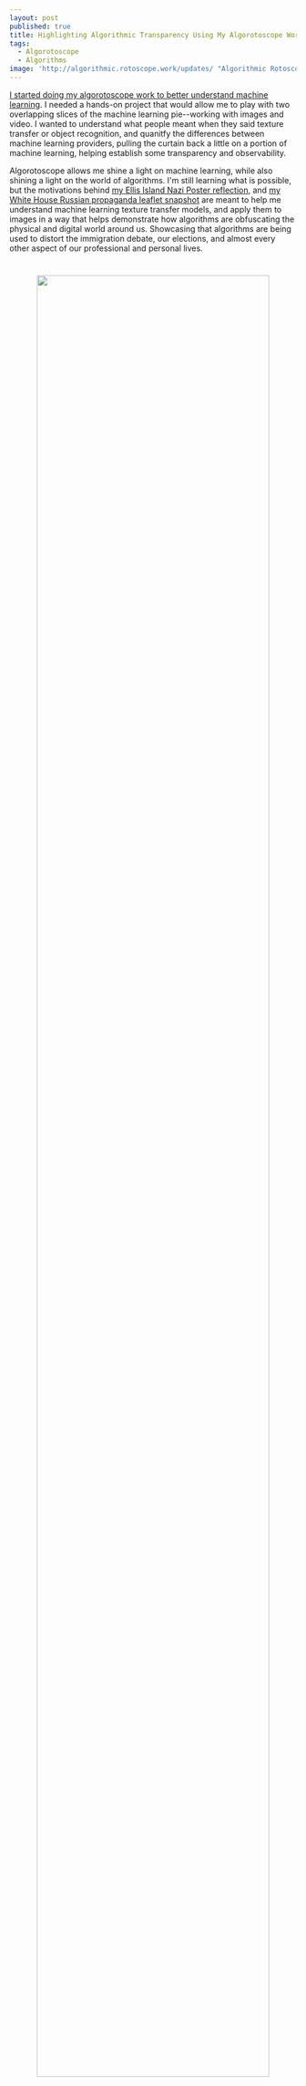 ```yaml
---
layout: post
published: true
title: Highlighting Algorithmic Transparency Using My Algorotoscope Work
tags:
  - Algorotoscope
  - Algorithms
image: 'http://algorithmic.rotoscope.work/updates/ "Algorithmic Rotoscope'
---
```

[I started doing my algorotoscope work to better understand machine learning](http://algorithmic.rotoscope.work/updates/ "Algorithmic Rotoscope"). I needed a hands-on project that would allow me to play with two overlapping slices of the machine learning pie--working with images and video. I wanted to understand what people meant when they said texture transfer or object recognition, and quanitfy the differences between machine learning providers, pulling the curtain back a little on a portion of machine learning, helping establish some transparency and observability.

Algorotoscope allows me shine a light on machine learning, while also shining a light on the world of algorithms. I'm still learning what is possible, but the motivations behind [my Ellis Island Nazi Poster reflection](http://algorithmic.rotoscope.work/2017/02/06/algorithmic-reflections-on-the-immigration-debate/), and [my White House Russian propaganda leaflet snapshot](http://algorithmic.rotoscope.work/2017/02/14/the-russian-propaganda-distortion-field-around-the-white-house/) are meant to help me understand machine learning texture transfer models, and apply them to images in a way that helps demonstrate how algorithms are obfuscating the physical and digital world around us. Showcasing that algorithms are being used to distort the immigration debate, our elections, and almost every other aspect of our professional and personal lives. 
<p align="center"><img src="https://s3.amazonaws.com/kinlane-productions/algorotoscope/stories/crypto-machine-bletchley_copper_circuit.png" width="90%" style="padding: 25px;"></p>
I understand technology by using it. Black box algorithms seem to be indistiguishable from magic for many folks, while they scare the hell out of me. Not because they contain magic, but becuase they contain exploitation, bias, corruption, privacy, and security nightmares. It is important to me that we understand the levers, knobs, dials, and gears behind algorithms. I am looking to use my algorotscope work help reduce the distortion field that often surrounds algorithms, and how their various incarnations are being marketed. I want my readers to understand that nothing they read, no image they see, or video they watch is free of algorithmic influence, and that algorithms are making the decision about what you see, as well as what we do not see.

Algorotscope is all about using machine learning to help us visualize the impact that algorithms are making on our world. I have no idea where the work is headed, except that I will keep working to generate relevant machine learning models trained on relevant images, then experiment with the application of these models as filters on images and video in a way that tells a story about how algorithms are distorting our world, and shifting how we view things both on and offline. I'm looking to move my [API Evangelist storytelling to use 100% algorotscope images](http://apievangelist.com), as I keep scratching the surface of how algorithms are invading our lives via the web, devices, and everyday objects.
